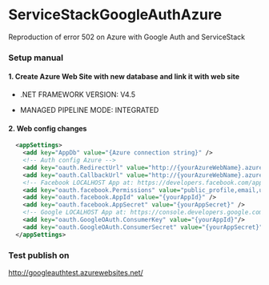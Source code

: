 # ServiceStackGoogleAuthAzure
Reproduction of error 502 on Azure with Google Auth and ServiceStack

### Setup manual
#### 1. Create Azure Web Site with new database and link it with web site
* .NET FRAMEWORK VERSION: V4.5

* MANAGED PIPELINE MODE: INTEGRATED

#### 2. Web config changes
```XML
  <appSettings>
	<add key="AppDb" value="{Azure connection string}" />
    <!-- Auth config Azure -->
    <add key="oauth.RedirectUrl" value="http://{yourAzureWebName}.azurewebsites.net/" />
    <add key="oauth.CallbackUrl" value="http://{yourAzureWebName}.azurewebsites.net/api/auth/{0}" />
    <!-- Facebook LOCALHOST App at: https://developers.facebook.com/apps -->
    <add key="oauth.facebook.Permissions" value="public_profile,email,user_friends" />
    <add key="oauth.facebook.AppId" value="{yourAppId}" />
    <add key="oauth.facebook.AppSecret" value="{yourAppSecret}" />
    <!-- Google LOCALHOST App at: https://console.developers.google.com/project -->
    <add key="oauth.GoogleOAuth.ConsumerKey" value="{yourAppId}"/>
    <add key="oauth.GoogleOAuth.ConsumerSecret" value="{yourAppSecret}" />
  </appSettings>	
```

### Test publish on
http://googleauthtest.azurewebsites.net/
